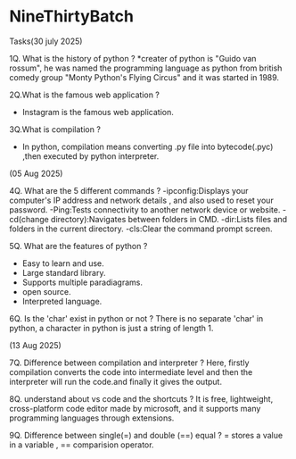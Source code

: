 # NineThirtyBatch
Tasks(30 july 2025)

1Q. What is the history of python ?
*creater of python is "Guido van rossum", he was named the programming language as python from british comedy group "Monty Python's Flying Circus" and it was started in 1989.

2Q.What is the famous web application ?
* Instagram is the famous web application.
  
3Q.What is compilation ?
* In python, compilation means converting .py file into bytecode(.pyc) ,then executed by python interpreter.

(05 Aug 2025)

4Q. What are the 5 different commands ?
-ipconfig:Displays your computer's IP address and network details , and also used to reset your password.
-Ping:Tests connectivity to another network device or website.
-cd(change directory):Navigates between folders in CMD.
-dir:Lists files and folders in the current directory.
-cls:Clear the command prompt screen.

5Q. What are the features of python ?
* Easy to learn and use.
* Large standard library.
* Supports multiple paradiagrams.
* open source.
* Interpreted language.
  
6Q. Is the 'char' exist in python or not ?
There is no separate 'char' in python, a character in python is just a string of length 1.

(13 Aug 2025)

7Q. Difference between compilation and interpreter ?
Here, firstly compilation converts the code into intermediate level and then the interpreter will run the code.and finally it gives the output.

8Q. understand about vs code and the shortcuts ?
It is free, lightweight, cross-platform code editor made by microsoft, and it supports many programming languages through extensions.

9Q. Difference between single(=) and double (==) equal ?
= stores a value in a variable ,
== comparision operator.





